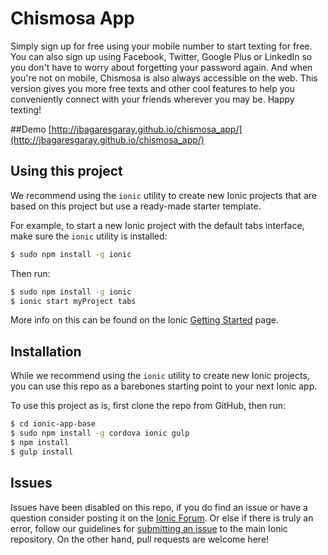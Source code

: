 Chismosa App
=====================

Simply sign up for free using your mobile number to start texting for free. You can also sign up using Facebook, Twitter, Google Plus or LinkedIn so you don't have to worry about forgetting your password again.
And when you're not on mobile, Chismosa is also always accessible on the web.
This version gives you more free texts and other cool features to help you conveniently connect with your friends wherever you may be. Happy texting!

##Demo
[http://jbagaresgaray.github.io/chismosa_app/](http://jbagaresgaray.github.io/chismosa_app/)


## Using this project

We recommend using the `ionic` utility to create new Ionic projects that are based on this project but use a ready-made starter template.

For example, to start a new Ionic project with the default tabs interface, make sure the `ionic` utility is installed:

```bash
$ sudo npm install -g ionic
```

Then run:

```bash
$ sudo npm install -g ionic
$ ionic start myProject tabs
```

More info on this can be found on the Ionic [Getting Started](http://ionicframework.com/getting-started) page.

## Installation

While we recommend using the `ionic` utility to create new Ionic projects, you can use this repo as a barebones starting point to your next Ionic app.

To use this project as is, first clone the repo from GitHub, then run:

```bash
$ cd ionic-app-base
$ sudo npm install -g cordova ionic gulp
$ npm install
$ gulp install
```

## Issues
Issues have been disabled on this repo, if you do find an issue or have a question consider posting it on the [Ionic Forum](http://forum.ionicframework.com/).  Or else if there is truly an error, follow our guidelines for [submitting an issue](http://ionicframework.com/contribute/#issues) to the main Ionic repository. On the other hand, pull requests are welcome here!

